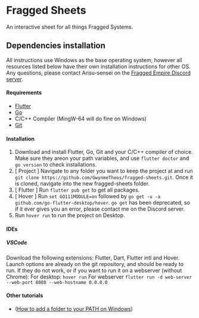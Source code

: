 # Fragged Sheets
An interactive sheet for all things Fragged Systems.

## Dependencies installation

All instructions use Windows as the base operating system, however all resources listed below have their own installation instructions for other OS. Any questions, please contact Arisu-sensei on the [Fragged Empire Discord server](https://discord.com/invite/Z6Erwyc).

#### Requirements
- [Flutter](https://flutter.dev/docs/get-started/install)
- [Go](https://golang.org/dl/)
- C/C++ Compiler (MingW-64 will do fine on Windows)
- [Git](https://git-scm.com/)

#### Installation

1) Download and install Flutter, Go, Git and your C/C++ compiler of choice. Make sure they areon your path variables, and use `flutter doctor` and `go version` to check installations.
2) [ Project ] Navigate to any folder you want to keep the project at and run `git clone https://github.com/GwynmeTheos/fragged-sheets.git`. Once it is cloned, navigate into the new fragged-sheets folder.
3) [ Flutter ] Run `flutter pub get` to get all packages.
4) [ Hover ] Run `set GO111MODULE=on` followed by `go get -u -a github.com/go-flutter-desktop/hover`. `go get` has been deprecated, so if it ever gives you an error, please contact me on the Discord server.
5) Run `hover run` to run the project on Desktop.

#### IDEs

##### VSCode
Download the following extensions: Flutter, Dart, Flutter intl and Hover.
Launch options are already on the git repository, and should be ready to run. If they do not work, or if you want to run it on a webserver (without Chrome):
For desktop: `hover run`
For webserver `flutter run -d web-server --web-port 8080 --web-hostname 0.0.0.0`

#### Other tutorials

- ([How to add a folder to your PATH on Windows](https://docs.microsoft.com/en-us/previous-versions/office/developer/sharepoint-2010/ee537574(v=office.14)))
